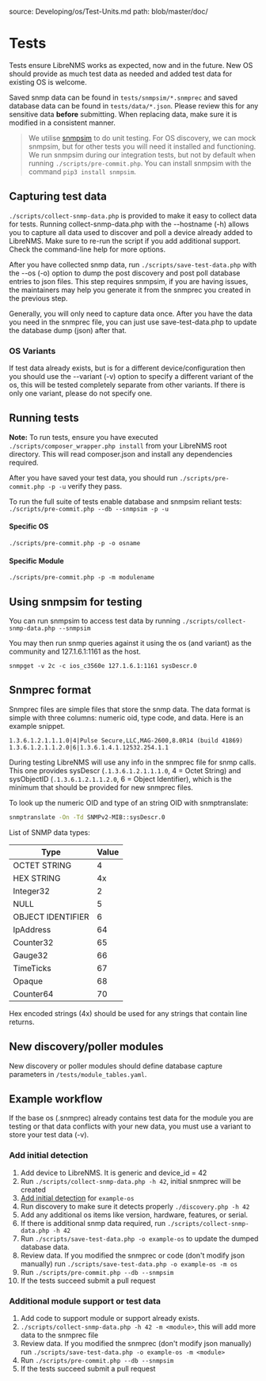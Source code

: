 source: Developing/os/Test-Units.md
path: blob/master/doc/

# Tests

Tests ensure LibreNMS works as expected, now and in the future.  New OS should provide as much test data as needed and
added test data for existing OS is welcome.

Saved snmp data can be found in `tests/snmpsim/*.snmprec` and saved database data can be found in `tests/data/*.json`.
Please review this for any sensitive data **before** submitting.  When replacing data, make sure it is modified in a
consistent manner.

> We utilise [snmpsim](http://snmpsim.sourceforge.net/) to do unit testing. For OS discovery, we can mock snmpsim, but
> for other tests you will need it installed and functioning.  We run snmpsim during our integration tests, but not by
> default when running `./scripts/pre-commit.php`.  You can install snmpsim with the command `pip3 install snmpsim`.

## Capturing test data

`./scripts/collect-snmp-data.php` is provided to make it easy to collect data for tests.  Running collect-snmp-data.php
 with the --hostname (-h) allows you to capture all data used to discover and poll a device already added to LibreNMS.
 Make sure to re-run the script if you add additional support. Check the command-line help for more options.

After you have collected snmp data, run `./scripts/save-test-data.php` with the --os (-o) option to dump the post discovery
and post poll database entries to json files. This step requires snmpsim, if you are having issues, the maintainers may help you generate it from the snmprec you created in the previous step.

Generally, you will only need to capture data once.  After you have the data you need in the snmprec file, you can
just use save-test-data.php to update the database dump (json) after that.

### OS Variants

If test data already exists, but is for a different device/configuration then you should use the --variant (-v) option to
specify a different variant of the os, this will be tested completely separate from other variants.  If there is only
one variant, please do not specify one.

## Running tests

**Note:** To run tests, ensure you have executed `./scripts/composer_wrapper.php install` from your LibreNMS root directory. This will read composer.json and install any dependencies required. 

After you have saved your test data, you should run `./scripts/pre-commit.php -p -u` verify they pass.

To run the full suite of tests enable database and snmpsim reliant tests: `./scripts/pre-commit.php --db --snmpsim -p -u`

#### Specific OS

`./scripts/pre-commit.php -p -o osname`

#### Specific Module

`./scripts/pre-commit.php -p -m modulename`

## Using snmpsim for testing

You can run snmpsim to access test data by running `./scripts/collect-snmp-data.php --snmpsim`

You may then run snmp queries against it using the os (and variant) as the community and 127.1.6.1:1161 as the host.
```
snmpget -v 2c -c ios_c3560e 127.1.6.1:1161 sysDescr.0
```

## Snmprec format

Snmprec files are simple files that store the snmp data. The data format is simple with three columns: numeric oid, type
code, and data. Here is an example snippet.

```
1.3.6.1.2.1.1.1.0|4|Pulse Secure,LLC,MAG-2600,8.0R14 (build 41869)
1.3.6.1.2.1.1.2.0|6|1.3.6.1.4.1.12532.254.1.1
```

During testing LibreNMS will use any info in the snmprec file for snmp calls.  This one provides
sysDescr (`.1.3.6.1.2.1.1.1.0`, 4 = Octet String) and sysObjectID (`.1.3.6.1.2.1.1.2.0`, 6 = Object Identifier),
 which is the minimum that should be provided for new snmprec files.

To look up the numeric OID and type of an string OID with snmptranslate:
```bash
snmptranslate -On -Td SNMPv2-MIB::sysDescr.0
```

List of SNMP data types:

| Type              | Value         |
| ----------------- | ------------- |
| OCTET STRING      | 4             |
| HEX STRING        | 4x            |
| Integer32         | 2             |
| NULL              | 5             |
| OBJECT IDENTIFIER | 6             |
| IpAddress         | 64            |
| Counter32         | 65            |
| Gauge32           | 66            |
| TimeTicks         | 67            |
| Opaque            | 68            |
| Counter64         | 70            |

Hex encoded strings (4x) should be used for any strings that contain line returns.

## New discovery/poller modules

New discovery or poller modules should define database capture parameters in `/tests/module_tables.yaml`.

## Example workflow
If the base os (<os>.snmprec) already contains test data for the module you are testing or that data conflicts with your new
data, you must use a variant to store your test data (-v).

### Add initial detection
1. Add device to LibreNMS. It is generic and device_id = 42
2. Run `./scripts/collect-snmp-data.php -h 42`, initial snmprec will be created
3. [Add initial detection](Initial-Detection.md) for `example-os`
4. Run discovery to make sure it detects properly `./discovery.php -h 42`
5. Add any additional os items like version, hardware, features, or serial.
6. If there is additional snmp data required, run `./scripts/collect-snmp-data.php -h 42`
7. Run `./scripts/save-test-data.php -o example-os` to update the dumped database data.
7. Review data. If you modified the snmprec or code (don't modify json manually) run `./scripts/save-test-data.php -o example-os -m os`
8. Run `./scripts/pre-commit.php --db --snmpsim`
9. If the tests succeed submit a pull request

### Additional module support or test data
1. Add code to support module or support already exists.
2. `./scripts/collect-snmp-data.php -h 42 -m <module>`, this will add more data to the snmprec file
3. Review data. If you modified the snmprec (don't modify json manually) run `./scripts/save-test-data.php -o example-os -m <module>`
4. Run `./scripts/pre-commit.php --db --snmpsim`
5. If the tests succeed submit a pull request
